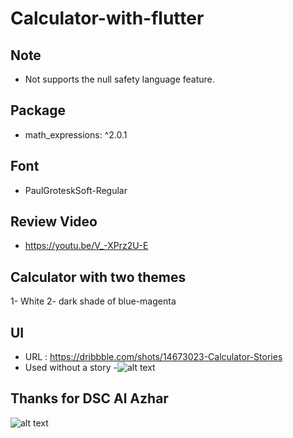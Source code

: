# Calculator-with-flutter

## Note

- Not supports the null safety language feature.

## Package
- math_expressions: ^2.0.1

## Font
- PaulGroteskSoft-Regular

## Review Video
- https://youtu.be/V_-XPrz2U-E

## Calculator with two themes

 1- White
 2- dark shade of blue-magenta

## UI

- URL : https://dribbble.com/shots/14673023-Calculator-Stories
- Used without a story
-![alt text](https://cdn.dribbble.com/users/5536359/screenshots/14673023/media/265933acb4562adb2930fcc6bc772a2a.jpg)


## Thanks for DSC Al Azhar
![alt text](https://developers.google.com/community/dsc/images/dsc_lockup.png)
